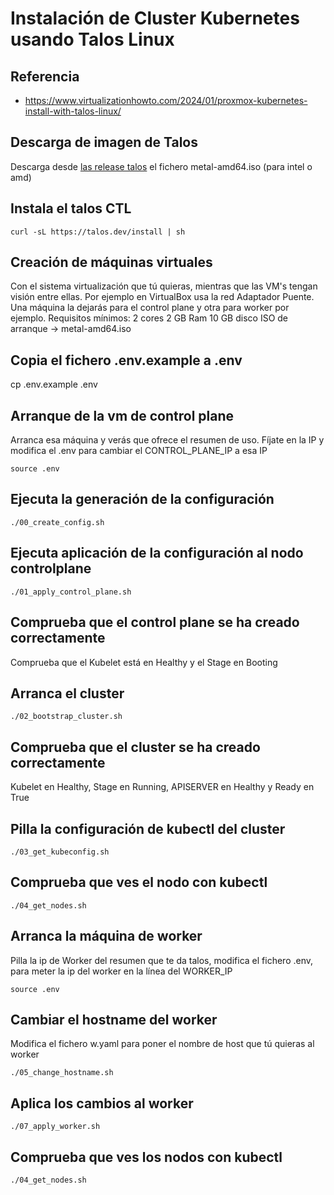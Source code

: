 # Instalación de Cluster Kubernetes usando Talos Linux

## Referencia
* https://www.virtualizationhowto.com/2024/01/proxmox-kubernetes-install-with-talos-linux/

## Descarga de imagen de Talos
Descarga desde [las release talos](https://github.com/siderolabs/talos/releases) el fichero metal-amd64.iso (para intel o amd)
## Instala el talos CTL
```shell
curl -sL https://talos.dev/install | sh
```
## Creación de máquinas virtuales
Con el sistema virtualización que tú quieras, mientras que las VM's tengan visión entre ellas.
Por ejemplo en VirtualBox usa la red Adaptador Puente.
Una máquina la dejarás para el control plane y otra para worker por ejemplo.
Requisitos mínimos:
2 cores
2 GB Ram
10 GB disco
ISO de arranque -> metal-amd64.iso

## Copia el fichero .env.example a .env
cp .env.example .env
## Arranque de la vm de control plane
Arranca esa máquina y verás que ofrece el resumen de uso.
Fíjate en la IP y modifica el .env para cambiar el CONTROL_PLANE_IP a esa IP
```shell
source .env
```
## Ejecuta la generación de la configuración
```shell
./00_create_config.sh
```
## Ejecuta aplicación de la configuración al nodo controlplane
```shell
./01_apply_control_plane.sh
```
## Comprueba que el control plane se ha creado correctamente
Comprueba que el Kubelet está en Healthy y el Stage en Booting
## Arranca el cluster
```shell
./02_bootstrap_cluster.sh
```
## Comprueba que el cluster se ha creado correctamente
Kubelet en Healthy, Stage en Running, APISERVER en Healthy y Ready en True 
## Pilla la configuración de kubectl del cluster
```shell
./03_get_kubeconfig.sh
```
## Comprueba que ves el nodo con kubectl

```shell
./04_get_nodes.sh
```
## Arranca la máquina de worker
Pilla la ip de Worker del resumen que te da talos, modifica el fichero .env, 
para meter la ip del worker en la línea del WORKER_IP
```shell
source .env
```
## Cambiar el hostname del worker
Modifica el fichero w.yaml para poner el nombre de host que tú quieras al worker 
```shell
./05_change_hostname.sh
```
## Aplica los cambios al worker 
```shell
./07_apply_worker.sh
```

## Comprueba que ves los nodos con kubectl
```shell
./04_get_nodes.sh
```
